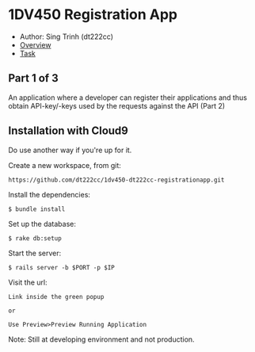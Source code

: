 # 1DV450 Registration App
- Author: Sing Trinh (dt222cc)
- [Overview](https://coursepress.lnu.se/kurs/webbramverk/tjansten-toerh/)
- [Task](https://coursepress.lnu.se/kurs/webbramverk/registreringsapplikation/)

## Part 1 of 3
An application where a developer can register their applications and thus obtain API-key/-keys used by the requests against the API (Part 2)

## Installation with Cloud9
Do use another way if you're up for it.

Create a new workspace, from git:
```
https://github.com/dt222cc/1dv450-dt222cc-registrationapp.git
```

Install the dependencies:
```
$ bundle install
```

Set up the database:
```
$ rake db:setup
```

Start the server:
```
$ rails server -b $PORT -p $IP
```


Visit the url:
```
Link inside the green popup

or

Use Preview>Preview Running Application
```

Note: Still at developing environment and not production.